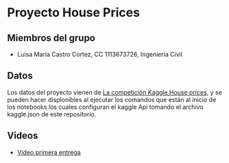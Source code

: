 # Proyecto House Prices

## Miembros del grupo

- Luisa Maria Castro Cortez, CC 1113673726, Ingeniería Civil

## Datos

Los datos del proyecto vienen de [La competición Kaggle House prices](https://www.kaggle.com/competitions/house-prices-advanced-regression-techniques), y se pueden hacer displonibles al ejecutar los comandos que están al inicio de los notebooks los cuales configuran el kaggle Api tomando el archivo kaggle.json de este repositorio.

## Videos

- [Video primera entrega]()

